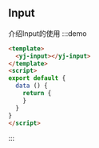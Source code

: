 <!--
注意：具有交互功能的说明文档，需要有<script></script>标签，在标签元素中定义需要导出的vue实例。
在:::demo ::: 代码块中定义的模版<template></template>会作为导出的vue实例的模版，但是在代码块中的<script></script>中的内容仅作为展示，需注意。
-->
<script>
export default {
  data () {
    return {
    }
  }
}
</script>
## Input
介绍Input的使用
:::demo
``` html
<template>
  <yj-input></yj-input>
</template>
<script>
export default {
  data () {
    return {
    }
  }
}
</script>
```
:::
